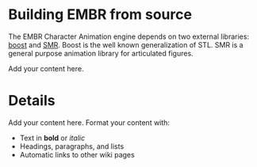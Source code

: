 # Building EMBR from source #

The EMBR Character Animation engine depends on two external libraries: [boost](http://www.boost.org/) and [SMR](http://linkToSMRLibrary). Boost is the well known generalization of STL. SMR is a general purpose animation library for articulated figures.

Add your content here.


# Details #

Add your content here.  Format your content with:
  * Text in **bold** or _italic_
  * Headings, paragraphs, and lists
  * Automatic links to other wiki pages